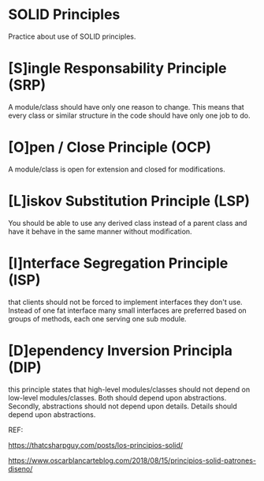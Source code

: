 ﻿# SOLID Principles

Practice about use of SOLID principles.

# [S]ingle Responsability Principle (SRP)

A module/class should have only one reason to change. This means that every class or similar structure in the code should have only one job to do.

# [O]pen / Close Principle (OCP)

A module/class is open for extension and closed for modifications.

# [L]iskov Substitution Principle (LSP)

You should be able to use any derived class instead of a parent class and have it behave in the same manner without modification.

# [I]nterface Segregation Principle (ISP)

that clients should not be forced to implement interfaces they don't use. Instead of one fat interface many small interfaces are preferred based on groups of methods, each one serving one sub module.

# [D]ependency Inversion Principla (DIP)

this principle states that high-level modules/classes should not depend on low-level modules/classes. Both should depend upon abstractions. Secondly, abstractions should not depend upon details. Details should depend upon abstractions.

REF:

https://thatcsharpguy.com/posts/los-principios-solid/

https://www.oscarblancarteblog.com/2018/08/15/principios-solid-patrones-diseno/